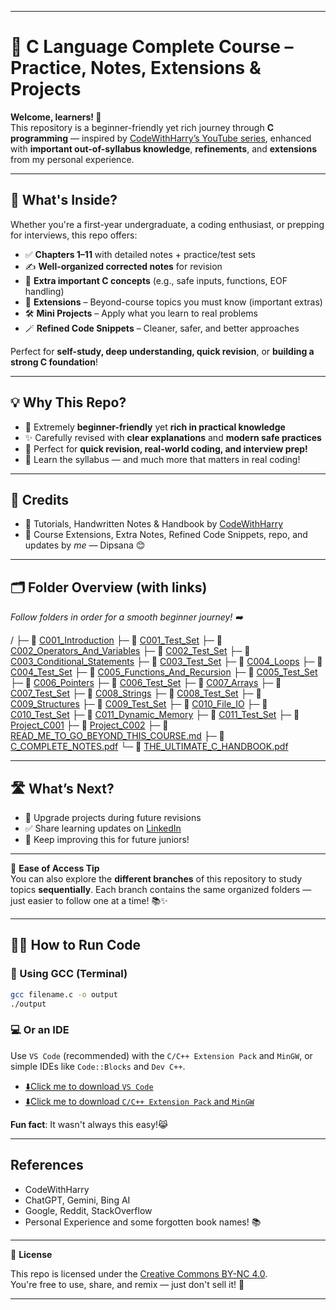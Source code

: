 
---

# 🌟 C Language Complete Course – Practice, Notes, Extensions & Projects

**Welcome, learners! 👋**  
This repository is a beginner-friendly yet rich journey through **C programming** — inspired by [CodeWithHarry’s YouTube series](https://youtu.be/ZSPZob_1TOk), enhanced with **important out-of-syllabus knowledge**, **refinements**, and **extensions** from my personal experience.

---

## 📘 What's Inside?

Whether you're a first-year undergraduate, a coding enthusiast, or prepping for interviews, this repo offers:

- ✅ **Chapters 1–11** with detailed notes + practice/test sets  
- ✍️ **Well-organized corrected notes** for revision
- 🧩 **Extra important C concepts** (e.g., safe inputs, functions, EOF handling)
- 🌟 **Extensions** – Beyond-course topics you must know (important extras)  
- 🛠️ **Mini Projects** – Apply what you learn to real problems  
- 🪄 **Refined Code Snippets** – Cleaner, safer, and better approaches

Perfect for **self-study, deep understanding, quick revision**, or **building a strong C foundation**!

---

## 💡 Why This Repo?

- 🔰 Extremely **beginner-friendly** yet **rich in practical knowledge**
- ✨ Carefully revised with **clear explanations** and **modern safe practices**
- 📌 Perfect for **quick revision, real-world coding, and interview prep!**
- 🚀 Learn the syllabus — and much more that matters in real coding!

---

## 🙌 Credits

- 🎥 Tutorials, Handwritten Notes & Handbook by [CodeWithHarry](https://www.codewithharry.com)  
- 🧾 Course Extensions, Extra Notes, Refined Code Snippets, repo, and updates by *me* — Dipsana 😊

---

## 🗂️ Folder Overview (with links)

*Follow folders in order for a smooth beginner journey! ➡️*

/
├─ 📁 [C001_Introduction](https://github.com/DipsanaRoy/learn-c-with-practice/tree/main/C001_Introduction)
├─ 📁 [C001_Test_Set](https://github.com/DipsanaRoy/learn-c-with-practice/tree/main/C001_Test_Set)
├─ 📁 [C002_Operators_And_Variables](https://github.com/DipsanaRoy/learn-c-with-practice/tree/main/C002_Operators_And_Variables)
├─ 📁 [C002_Test_Set](https://github.com/DipsanaRoy/learn-c-with-practice/tree/main/C002_Test_Set)
├─ 📁 [C003_Conditional_Statements](https://github.com/DipsanaRoy/learn-c-with-practice/tree/main/C003_Conditional_Statements)
├─ 📁 [C003_Test_Set](https://github.com/DipsanaRoy/learn-c-with-practice/tree/main/C003_Test_Set)
├─ 📁 [C004_Loops](https://github.com/DipsanaRoy/learn-c-with-practice/tree/main/C004_Loops)
├─ 📁 [C004_Test_Set](https://github.com/DipsanaRoy/learn-c-with-practice/tree/main/C004_Test_Set)
├─ 📁 [C005_Functions_And_Recursion](https://github.com/DipsanaRoy/learn-c-with-practice/tree/main/C005_Functions_And_Recursion)
├─ 📁 [C005_Test_Set](https://github.com/DipsanaRoy/learn-c-with-practice/tree/main/C005_Test_Set)
├─ 📁 [C006_Pointers](https://github.com/DipsanaRoy/learn-c-with-practice/tree/main/C006_Pointers)
├─ 📁 [C006_Test_Set](https://github.com/DipsanaRoy/learn-c-with-practice/tree/main/C006_Test_Set)
├─ 📁 [C007_Arrays](https://github.com/DipsanaRoy/learn-c-with-practice/tree/main/C007_Arrays)
├─ 📁 [C007_Test_Set](https://github.com/DipsanaRoy/learn-c-with-practice/tree/main/C007_Test_Set)
├─ 📁 [C008_Strings](https://github.com/DipsanaRoy/learn-c-with-practice/tree/main/C008_Strings)
├─ 📁 [C008_Test_Set](https://github.com/DipsanaRoy/learn-c-with-practice/tree/main/C008_Test_Set)
├─ 📁 [C009_Structures](https://github.com/DipsanaRoy/learn-c-with-practice/tree/main/C009_Structures)
├─ 📁 [C009_Test_Set](https://github.com/DipsanaRoy/learn-c-with-practice/tree/main/C009_Test_Set)
├─ 📁 [C010_File_IO](https://github.com/DipsanaRoy/learn-c-with-practice/tree/main/C010_File_IO)
├─ 📁 [C010_Test_Set](https://github.com/DipsanaRoy/learn-c-with-practice/tree/main/C010_Test_Set)
├─ 📁 [C011_Dynamic_Memory](https://github.com/DipsanaRoy/learn-c-with-practice/tree/main/C011_Dynamic_Memory)
├─ 📁 [C011_Test_Set](https://github.com/DipsanaRoy/learn-c-with-practice/tree/main/C011_Test_Set)
├─ 📁 [Project_C001](https://github.com/DipsanaRoy/learn-c-with-practice/tree/main/Project_001)
├─ 📁 [Project_C002](https://github.com/DipsanaRoy/learn-c-with-practice/tree/main/Project_002)
├─ 📄 [READ_ME_TO_GO_BEYOND_THIS_COURSE.md](https://github.com/DipsanaRoy/learn-c-with-practice/tree/main/READ_ME_TO_GO_BEYOND_THIS_COURSE.md)
├─ 📓 [C_COMPLETE_NOTES.pdf](https://github.com/DipsanaRoy/learn-c-with-practice/blob/main/C_COMPLETE_NOTES.pdf)
└─ 📘 [THE_ULTIMATE_C_HANDBOOK.pdf](https://github.com/DipsanaRoy/learn-c-with-practice/blob/main/THE_ULTIMATE_C_HANDBOOK.pdf)

---

## 🛣️ What’s Next?

- 🔄 Upgrade projects during future revisions
- ✅ Share learning updates on [LinkedIn](www.linkedin.com/in/dipsana)
- 💬 Keep improving this for future juniors!

---

🔀 **Ease of Access Tip**  
You can also explore the **different branches** of this repository to study topics **sequentially**. Each branch contains the same organized folders — just easier to follow one at a time! 📚✨

---

## 🏃‍♂️ How to Run Code

### 🔧 Using GCC (Terminal)
```bash
gcc filename.c -o output
./output
```

### 💻 Or an IDE 

Use `VS Code` (recommended) with the `C/C++ Extension Pack` and `MinGW`, or simple IDEs like `Code::Blocks` and `Dev C++`.

- [⬇️Click me to download `VS Code`](https://code.visualstudio.com/download)
- [⬇️Click me to download `C/C++ Extension Pack` and `MinGW`](https://code.visualstudio.com/docs/cpp/config-mingw)

**Fun fact**: It wasn't always this easy!😹

---

## References  

- CodeWithHarry  
- ChatGPT, Gemini, Bing AI  
- Google, Reddit, StackOverflow  
- Personal Experience and some forgotten book names! 📚

---

📄 **License**

This repo is licensed under the [Creative Commons BY-NC 4.0](https://creativecommons.org/licenses/by-nc/4.0/).  
You're free to use, share, and remix — just don't sell it! 💖

---
